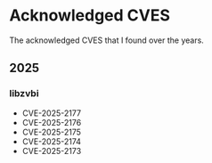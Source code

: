 <!DOCTYPE html>
<html lang="en">
<head>
  <meta charset="UTF-8">
  <title>Acknowledged CVES</title>
</head>
<body>
  <h1>Acknowledged CVES</h1>
  <p>The acknowledged CVES that I found over the years.</p>

  <h2>2025</h2>
  <h3>libzvbi</h3>
  <ul>
    <li>CVE-2025-2177</li>
    <li>CVE-2025-2176</li>
    <li>CVE-2025-2175</li>
    <li>CVE-2025-2174</li>
    <li>CVE-2025-2173</li>
  </ul>
</body>
</html>

